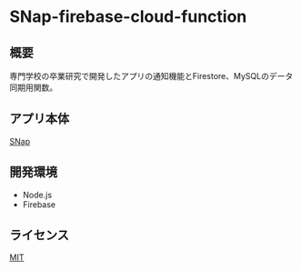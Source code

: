 # SNap-firebase-cloud-function

## 概要
専門学校の卒業研究で開発したアプリの通知機能とFirestore、MySQLのデータ同期用関数。

## アプリ本体
[SNap](https://github.com/NekoSarada1101/SNap-develop)

## 開発環境
* Node.js
* Firebase

## ライセンス
[MIT](https://github.com/NekoSarada1101/SNap-firebase-cloud-function/blob/main/LICENSE)
